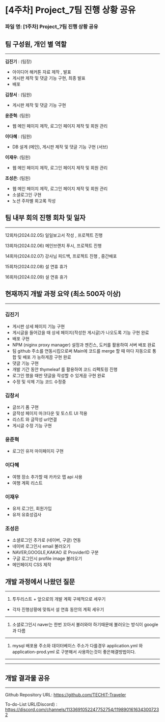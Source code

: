 # [4주차] Project_7팀 진행 상황 공유

### 파일 명: [1주차] Project_7팀 진행 상황 공유

## 팀 구성원, 개인 별 역할

---

**김진기** : (팀장) 

- 아이디어 해커톤 자료 제작 , 발표
- 게시판 제작 및 댓글 기능 구현, 최종 발표
- 배포

 

**김창서** : (팀원)

- 게시판 제작 및 댓글 기능 구현

**윤준혁**: (팀원)

- 웹 메인 페이지 제작, 로그인 페이지 제작 및 회원 관리
    
    

**이다혜** : (팀원)

- DB 설계 (메인), 게시판 제작 및 댓글 기능 구현 (서브)
    
    

**이재우**: (팀원)

- 웹 메인 페이지 제작, 로그인 페이지 제작 및 회원 관리

**조성은**: (팀원)

- 웹 메인 페이지 제작, 로그인 페이지 제작 및 회원 관리
- 소셜로그인 구현
- 노션 주차별 회고록 작성
    
    

## 팀 내부 회의 진행 회차 및 일자

---

12회차(2024.02.05) 일일보고서 작성 , 프로젝트 진행

13회차(2024.02.06) 메인브랜치 푸시, 프로젝트 진행

14회차(2024.02.07) 강사님 피드백, 프로젝트 진행 , 중간배포

15회차(2024.02.08) 설 연휴 휴가

16회차(2024.02.09) 설 연휴 휴가

## 현재까지 개발 과정 요약 (최소 500자 이상)

---

### 김진기

- 게시판 상세 페이지 기능 구현
- 게시글을 들어갔을 때 상세 페이지(작성한 게시글)가 나오도록 기능 구현 완료
- 배포 구현
- NPM (niginx proxy manager) 설정과 젠킨스, 도커를 활용하여 서버 배포 완료
- 팀 github 주소를  연동시킴으로써 Main에 코드를 merge 할 때 마다 자동으로 통합 및 배포 가 능하게끔 구현 완료
- 댓글 기능 구현
- 개발 기간 동안 thymeleaf 를 활용하여 코드 리펙토링 진행
- 로그인 했을 때만 댓글을 작성할 수 있게끔 구현 완료
- 수정 및 삭제 기능 코드 수정중

### 김창서

- 글쓰기 폼 구현
- 글작성 페이지 마크다운 및 토스트 UI 적용
- 리스트 와 글작성 url연결
- 게시글 수정 기능 구현

### 윤준혁

- 로그인 유저 마이페이지 구현

### 이다혜

- 여행 장소 추가할 때 카카오 맵 api 사용
- 여행 계획 리스트

### 이재우

- 유저 로그인, 회원가입
- 유저 유효성검사

### 조성은

- 소셜로그인 추가로 (네이버, 구글) 연동
- 네이버 로그인시 email 불러오기
- NAVER,GOOGLE,KAKAO 로 ProviderID 구분
- 구글 로그인시 profile image 불러오기
- 메인페이지 CSS 제작

## 개발 과정에서 나왔던 질문

---

1. 투두리스트 + 앞으로의 개발 계획 구체적으로 세우기
- 각자 진행상황에 맞춰서 설 연휴 동안의 계획 세우기

---

1. 소셜로그인시 naver는 한번 꼬아서 불러와야 하기때문에 불러오는 방식이 google과 다름 

---

1. mysql 배포용 주소와 데이터베이스 주소가 다를경우  application.yml 와 application-prod.yml 로 구분해서 사용하는것이 좋은해결방법이다.

---

---

## 개발 결과물 공유

---

Github Repository URL: https://github.com/TECHIT-Traveler

To-do-List URL(Discord) : https://discord.com/channels/1133691052247752754/1198901616343007232
